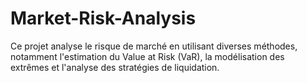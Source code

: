 # Market-Risk-Analysis
Ce projet analyse le risque de marché en utilisant diverses méthodes, notamment l'estimation du Value at Risk (VaR), la modélisation des extrêmes et l'analyse des stratégies de liquidation. 
